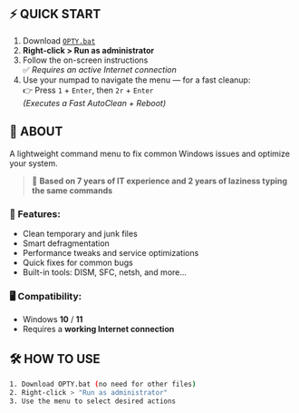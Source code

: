 ## ⚡ QUICK START

1. Download [`OPTY.bat`](https://github.com/YannD-Deltagon/OPTY/blob/master/OPTY.bat)
2. **Right-click > Run as administrator**
3. Follow the on-screen instructions  
✅ *Requires an active Internet connection*
4. Use your numpad to navigate the menu — for a fast cleanup:  
   👉 Press `1` + `Enter`, then `2r` + `Enter`  
   *(Executes a Fast AutoClean + Reboot)*


## 📌 ABOUT <!-- omit in toc -->

A lightweight command menu to fix common Windows issues and optimize your system.

> 🧠 **Based on 7 years of IT experience and 2 years of laziness typing the same commands**

### 🎯 Features:
- Clean temporary and junk files  
- Smart defragmentation  
- Performance tweaks and service optimizations  
- Quick fixes for common bugs  
- Built-in tools: DISM, SFC, netsh, and more...

### 🖥️ Compatibility:
- Windows **10** / **11**
- Requires a **working Internet connection**


## 🛠️ HOW TO USE

```bash
1. Download OPTY.bat (no need for other files)
2. Right-click > "Run as administrator"
3. Use the menu to select desired actions
